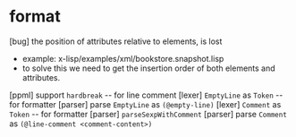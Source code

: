 # format

[bug] the position of attributes relative to elements, is lost

- example: x-lisp/examples/xml/bookstore.snapshot.lisp
- to solve this we need to get the insertion order of both elements and attributes.

[ppml] support `hardbreak` -- for line comment
[lexer] `EmptyLine` as `Token` -- for formatter
[parser] parse `EmptyLine` as `(@empty-line)`
[lexer] `Comment` as `Token` -- for formatter
[parser] `parseSexpWithComment`
[parser] parse `Comment` as `(@line-comment <comment-content>)`

